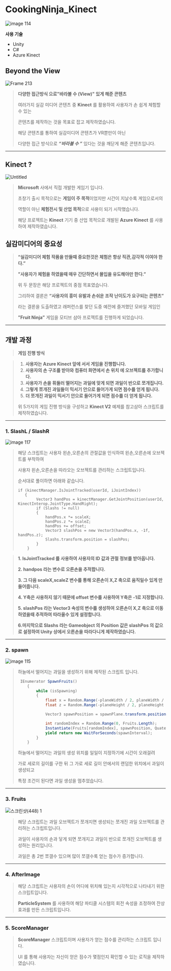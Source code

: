 CookingNinja_Kinect
=============
![image 114](https://github.com/user-attachments/assets/8179eab8-e9f9-4a89-9b79-4f1c71ebef7d)


**사용 기술**

- Unity
- C#
- Azure Kinect

## Beyond the View
![Frame 213](https://github.com/user-attachments/assets/9c2042c2-6b02-47e3-adcd-9245f3c4ed6c)
> **다양한 접근방식 으로"바라볼 수 (View)" 있게 해준 콘텐츠**
> 
> 여러가지 실감 미디어 콘텐츠 중 **Kinect** 를 활용하여 사용자가 손 쉽게 체험할 수 있는
> 
> 콘텐츠를 제작하는 것을 목표로 잡고 제작하였습니다. 
> 
> 해당 콘텐츠를 통하여 실감미디어 콘텐츠가 VR뿐만이 아닌
>
> 다양한 접근 방식으로 ***“바라볼 수 ”*** 있다는 것을 깨닫게 해준 콘텐츠입니다.

---

## Kinect ?
![Untitled](https://github.com/user-attachments/assets/35bc2dd5-8552-4e63-ab80-6d4a26a36703)
> **Microsoft** 사에서 직접 개발한 게임기 입니다.
>
> 초창기 출시 목적으로는 **게임이 주 목적**이었지만 시간이 지날수록 게임으로서의
>
> 역할이 아닌 **체험전시 및 산업 목적**으로 사용이 되기 시작했습니다.
>
> 해당 프로젝트는 **Kinect** 기기 중 산업 목적으로 개발된 **Azure Kinect** 를 사용하여 제작하였습니다.

## 실감미디어의 중요성

> **“실감미디어 체험 작품을 만들때 중요한것은 체험은 항상 직관,감각적 이여야 한다.”**
> 
> 
> **”사용자가 체험을 하였을때 매우 간단하면서 몰입을 유도해야만 한다.”**
> 
> 위 두 문장은 해당 프로젝트의 중점 목표였습니다.
> 
> 그리하여 결론은 **“사용자의 흥미 유발과 손쉬운 조작 난이도가 요구되는 콘텐츠”**
>
> 라는 결론을 도출하였고 래퍼런스를 찾던 도중 예전에 즐겨했던 모바일 게임인
>
> **”Fruit Ninja”** 게임을 모티브 삼아 프로젝트를 진행하게 되었습니다.

---
## 개발 과정

>**게임 진행 방식**

> 1. **사용자는 Azure Kinect 앞에 서서 게임을 진행합니다.**
> 2. **사용자의 손 구조를 받아와 컴퓨터 화면에서 손 위치 에 오브젝트를 추가합니다.**
> 3. **사용자가 손을 휘둘러 떨어지는 과일에 맞게 되면 과일이 반으로 쪼개집니다.**
> 4. **그렇게 쪼개진 과일들이 믹서기 안으로 들어가게 되면 점수를 얻게 됩니다.**
> 5. **더 쪼개진 과일이 믹서기 안으로 들어가게 되면 점수를 더 얻게 됩니다.**
>
> 위 5가지의 게임 진행 방식을 구성하고 **Kinect V2** 예제를 참고삼아 스크립트를 제작하였습니다.

---

### 1. SlashL / SlashR 

![image 117](https://github.com/user-attachments/assets/230d1bbf-57e6-4747-b3cc-59363e7b4f4f)

> 해당 스크립트는 사용자 왼손,오른손의 관절값을 인식하여 왼손,오른손에 오브젝트를 부착하여
>  
> 사용자 왼손,오른손을 따라오는 오브젝트를 관리하는 스크립트입니다.
>
> 순서대로 풀이하면 아래와 같습니다.
> ```
>if (kinectManager.IsJointTracked(userId, iJointIndex))
>    {
>         Vector3 handPos = kinectManager.GetJointPosition(userId, KinectInterop.JointType.HandRight);
>         if (Slashs != null)
>         {
>             handPos.x *= scaleX;
>             handPos.z *= scaleZ;
>             handPos += offset;
>             Vector3 slashPos = new Vector3(handPos.x, -1f, handPos.z);
>             Slashs.transform.position = slashPos;
>         }
>     }
> ```
            
> **1. IsJointTracked 를 사용하여 사용자의 ID 값과 관절 정보를 받아옵니다.**
>  
> **2. handpos 라는 변수로 오른손을 추적합니다.**
> 
> **3. 그 다음 **scaleX**,**scaleZ** 변수를 통해 오른손이 **X**,**Z** 축으로 움직일수 있게 만들어줍니다.**
> 
> **4. Y축은 사용하지 않기 때문에 offset 변수를 사용하여 **Y**축은 **-1**로 지정합니다.**
> 
> **5. slashPos 라는 **Vector3** 속성의 변수를 생성하여 오른손이 **X**,**Z** 축으로 이동하였을때 추적하여 따라올수 있게 설정합니다.**
>
> **6.마지막으로 **Slashs** 라는 **Gameobject** 의 **Position** 값은 **slashPos** 의 값으로 설정하여 **Unity** 상에서 오른손을 따라다니게 제작하였습니다.** 
>
---

### 2. spawn

![image 115](https://github.com/user-attachments/assets/c412d02b-244c-4eb4-aabf-76237ee54fca)

> 하늘에서 떨어지는 과일을 생성하기 위해 제작된 스크립트 입니다.
> ```csharp
>  IEnumerator SpawnFruits()
>     {
>         while (isSpawning)
>         {
>             float x = Random.Range(-planeWidth / 2, planeWidth / 2);
>             float z = Random.Range(-planeHeight / 2, planeHeight / 2);
> 
>             Vector3 spawnPosition = spawnPlane.transform.position + new Vector3(x, 0f, z);
> 
>             int randomIndex = Random.Range(0, Fruits.Length);
>             Instantiate(Fruits[randomIndex], spawnPosition, Quaternion.identity);
>             yield return new WaitForSeconds(spawnInterval);
>         }
>     }
> ```
> 하늘에서 떨어지는 과일의 생성 위치를 일일이 지정하기에 시간이 오래걸려
>
> 가로 세로의 길이를 구한 뒤 그 가로 세로 길이 안에서의 랜덤한 위치에서 과일이 생성되고
>
> 특정 조건이 된다면 과일 생성을 멈추었습니다.
---

### 3. Fruits

![스크린샷(448) 1](https://github.com/user-attachments/assets/89a66912-f98c-4ca0-a8c9-7ad667e47b4a)

> 해당 스크립트는 과일 오브젝트가 쪼개지면 생성되는 쪼개진 과일 오브젝트를 관리하는 스크립트입니다.
> 
> 과일이 사용자의 손과 닿게 되면 쪼개지고 과일이 반으로 쪼개진 오브젝트를 생성하는 원리입니다.
>
> 과일은 총 2번 쪼갤수 있으며 많이 쪼갤수록 얻는 점수가 증가합니다.

---
### 4. AfterImage

> 해당 스크립트는 사용자의 손이 어디에 위치해 있는지 시각적으로 나타내기 위한 스크립트입니다.
> 
> **ParticleSystem** 를 사용하여  해당 파티클 시스템의 회전 속성을 조정하여 잔상 효과를 만든 스크립트입니다.
> 
---
### 5. ScoreManager

> **ScoreManager** 스크립트이며 사용자가 얻는 점수를 관리하는 스크립트 입니다.
> 
> UI 를 통해 사용자는 자신이 얻은 점수가 몇점인지 확인할 수 있는 로직을 제작하였습니다.
